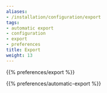 ```yaml
---
aliases:
- /installation/configuration/export
tags:
- automatic export
- configuration
- export
- preferences
title: Export
weight: 13
---
```


{{% preferences/export %}}

{{% preferences/automatic-export %}}

